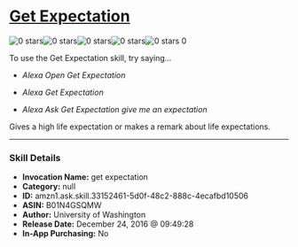 # [Get Expectation](http://alexa.amazon.com/#skills/amzn1.ask.skill.33152461-5d0f-48c2-888c-4ecafbd10506)
![0 stars](../../images/ic_star_border_black_18dp_1x.png)![0 stars](../../images/ic_star_border_black_18dp_1x.png)![0 stars](../../images/ic_star_border_black_18dp_1x.png)![0 stars](../../images/ic_star_border_black_18dp_1x.png)![0 stars](../../images/ic_star_border_black_18dp_1x.png) 0

To use the Get Expectation skill, try saying...

* *Alexa Open Get Expectation*

* *Alexa Get Expectation*

* *Alexa Ask Get Expectation give me an expectation*

Gives a high life expectation or makes a remark about life expectations.

***

### Skill Details

* **Invocation Name:** get expectation
* **Category:** null
* **ID:** amzn1.ask.skill.33152461-5d0f-48c2-888c-4ecafbd10506
* **ASIN:** B01N4GSQMW
* **Author:** University of Washington
* **Release Date:** December 24, 2016 @ 09:49:28
* **In-App Purchasing:** No
